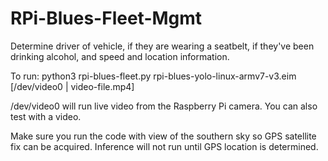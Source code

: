 # RPi-Blues-Fleet-Mgmt

Determine driver of vehicle, if they are wearing a seatbelt, if they've been drinking alcohol, and speed and location information.

To run: python3 rpi-blues-fleet.py rpi-blues-yolo-linux-armv7-v3.eim [/dev/video0 | video-file.mp4]

/dev/video0 will run live video from the Raspberry Pi camera.  You can also test with a video.

Make sure you run the code with view of the southern sky so GPS satellite fix can be acquired.  Inference will not run until GPS location is determined.
